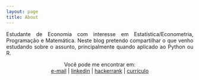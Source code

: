 ```yaml
---
layout: page
title: About
---
```


<p align="justify">Estudante de Economia com interesse em Estatística/Econometria, Programação e Matemática.
Neste blog pretendo compartilhar o que venho estudando sobre o assunto, principalmente quando aplicado ao Python ou R.</p>

<p align="center">
  Você pode me encontrar em:<br>
  <a href="mailto:phelipe_teles@hotmail.com">e-mail</a> |
  <a href="https://www.linkedin.com/in/phelipeteles/">linkedin</a> |
  <a href="https://www.hackerrank.com/phelipe_teles">hackerrank</a> |
  <a href="https://pt.overleaf.com/read/mpcdkfdjmbvm">currículo</a>

  <br><br>
</p>
